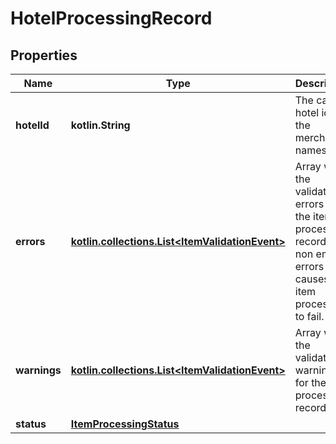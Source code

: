 
# HotelProcessingRecord

## Properties
Name | Type | Description | Notes
------------ | ------------- | ------------- | -------------
**hotelId** | **kotlin.String** | The catalog hotel id in the merchant namespace |  [optional]
**errors** | [**kotlin.collections.List&lt;ItemValidationEvent&gt;**](ItemValidationEvent.md) | Array with the validation errors for the item processing record. A non empty errors list causes the item processing to fail. |  [optional]
**warnings** | [**kotlin.collections.List&lt;ItemValidationEvent&gt;**](ItemValidationEvent.md) | Array with the validation warnings for the item processing record |  [optional]
**status** | [**ItemProcessingStatus**](ItemProcessingStatus.md) |  |  [optional]



